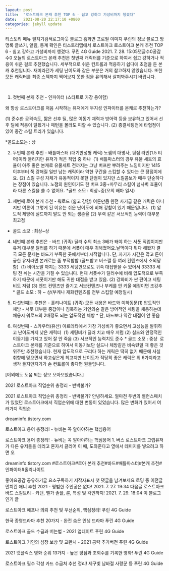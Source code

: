 ```yaml
---
layout: post
title:  "로스트아크 본캐 추천 TOP 6 - 쉽고 강하고 가성비까지 챙겼다"
date:   2021-08-20 22:17:10 +0800
categories: jekyll update
---
```

티스토리 메뉴 펼치기검색로그아웃
블로그 홈화면
프로필 이미지
푸린의 정보 블로그
방명록
글쓰기, 알림, 통계 확인은 티스토리앱에서
로스트아크
로스트아크 본캐 추천 TOP 6 - 쉽고 강하고 가성비까지 챙겼다.
푸린 4G Guide
2021. 7. 28. 15:05댓글수0공감수0
오늘의 로스트아크 본캐 추천은 첫번째 캐릭터를 기준으로 하여서 쉽고 강하거나 적응이 쉬운 걸로 추천했습니다. 세부적으로 쉬운 컨트롤과 적응하기 쉽다에 초점을 둔 본캐 추천입니다. 재미라던가 세팅 난이도와 같은 부분은 거의 참고하지 않았습니다. 또한 모든 캐릭터를 최종 스펙까지 찍어보지 못한 점을 유의해서 살펴봐주시기 바랍니다.
​

​


1. 첫번째 본캐 추천 - 인파이터 (스타트로 가장 용이함)

​왜 항상 로스트아크를 처음 시작하는 유저에게 무지성 인파이터를 본캐로 추천하는가?

 

(​1) 준수한 공격속도, 짧은 선후 딜, 많은 이동기 체력과 방어력 등을 보유하고 있어서 선후 딜에 적응이 덜됬거나 패턴을 몰라도 피할 수 있습니다.
​(2) 종결세팅전에 타협점이 있어 중간 스킬 트리가 있습니다.

*​골드소모는 : 상
​​



2. 두번째 본캐 추천 - 배틀마스터 (대기만성형 캐릭)
노잼의 대명사, 뒷짐 라인(1.5 티어)이라 불리지만 유저가 적은 직업 중 하나
​
(1) 배틀마스터의 경우 유물 세트의 효율이 아주 좋은 본캐로 유물세트 전까지는 그냥 버프만 뿌려주는 느낌이지만 ​1415 이후부터 쭉 강해질 일만 남는 캐릭이라 약한 구간을 스킵할 수 있다는 큰 장점이에요.
​(2) 스킬 구성 자체가 유동적이지 못한 단점이 있지만 스킬콤보가 매우 단순하다는 장점이 있습니다. ​노잼의 원인이기도 한 버프 3종+마무리 스킬이 넘사벽 효율이라 다른 스킬을 쓸 수 없어요.
*​골드 소모 : 최상~중(오의 배마 일시)
​
​



3. 세번째 로아 본캐 추천 - 워로드 (쉽고 강함)
​여론만큼 완전 사기급 같은 캐릭은 아니지만 여론이 그렇게 된 이유는 쉬운 난이도에 비해 강함이 있기 때문입니다.
​
(1) 압도적 체방에 실드까지 말도 안 되는 생존율
(2) 무력 같은 서브적인 능력이 대부분 최고점
* 골드 소모 : 최상~상
​
​


4. 네번째 본캐 추천은 - 바드 (귀족)
​딜러 수의 최소 3배가 돼야 하는 서폿 직업이지만 유저 대부분 딜러를 하기 때문에 서폿이 매우 귀해졌어요.
​날먹이다 뭐다 해봤자 결국 모든 문제는 바드가 부족한 곳에서부터 시작합니다.
​단, 자기가 시간은 많고 돈이궁한 유저라면 본캐로는 좀 부적합함 (골드받고 버스쩔 등 여러 컨텐츠에서 소외당함)
​
(1) 비아노말 까지는 3333 세팅만으로도 귀족 대접받을 수 있어서 33333 세팅 전 쉬는 시간을 가질 수 있습니다.
​현재 서폿수가 딜러수에 비해 압도적으로 부족하기 때문에 서폿이기만 해도 귀한 대접을 받고 있음.
​(2) 강화비가 싼 편이고 세팅비도 저렴
​(3) 엔드 컨텐츠만 즐기고 서브컨텐츠나 부케를 안 키울 예정이면 초강추
​* 골드 소모 : 하 ~ 상(부케나 재화컨텐츠를 전부 스킵할 예정일시)
​
​


5. 다섯번째는 추천은 - 홀리나이트 (귀족)
​모든 내용은 바드와 이하동문
​
(1) 압도적인 체방 - 서폿 대부분 중갑이나 침묵하는 거인의숲 같은 방어적인 세팅을 채용하는데 채용시 워로드의 2배정도 되는 압도적인 체방
​* 단, 바드보다 약간 대접이 안 좋음
​
​


6. 여섯번째 - 스카우터(유산)
​아르데타에서 가장 가성비가 좋으면서 고성능을 발휘하고 난이도까지 낮은 캐릭터
​
(1) 세팅비가 딜러 치고 매우 저렴
​(2) 실드와 안정적인 이동기를 가지고 있어 잘 안 죽음
​(3) 서브적인 능력치도 준수
​* 골드 소모 : 중상
​​
로스트아크 본캐를 기준으로 하여서 이동기보단 실드나 체방같은 비숙련일 때 좋은 것 위주만 추천했습니다. ​현재 압도적으로 구리다 하는 캐릭은 딱히 없기 때문에 사실 취향에 맞으면서 하고싶은게 최고지만 난이도가 적당히 좋은 캐릭은 위 6가지라고 생각 들지만 ​자기가 손 컨트롤이 좋다면 뭔들입니다.

 

[이외에도 도움 되는 정보 모아보았습니다.]

 
2021 로스트아크 직업순위 총정리 - 반박불가?

2021 로스트아크 직업순위 총정리 - 반박불가? 안녕하세요. 얼마전 두번의 밸런스패치가 있었던 로스트아크에서 직업순위에 대한 변동이 있었습니다. 많은 변화가 있어서 여러가지 직업순

dreaminfo.tistory.com
 

 
로스트아크 용어 총정리! - 뉴비는 꼭 알아야하는 핵심용어

로스트아크 용어 총정리! - 뉴비는 꼭 알아야하는 핵심용어 1. 버스 로스트아크 고렙유저가 다른 유저들을 데리고 혼자서 클리어 이 때, 도와준다고 옆에서 데미지를 넣으려고 하면 오

dreaminfo.tistory.com
#로스트아크#로아 본캐 추천#바드#배틀마스터#본캐 추천#인파이터#홀리나이트

좋아요공감
공유하기글 요소구독하기
저작자표시
첫 댓글을 남겨보세요
로딩 중
이전글
먼치킨 애니 추천 2021 - 평범한 주인공은 없다!
2021. 7. 27. 19:34
다음글
로스트아크 바드 스킬트리 - 카던, 벨가 솔플, 룬, 특성 및 각인까지!
2021. 7. 29. 18:04
이 블로그 인기 글

로스트아크 에포나 의뢰 추천 및 우선순위, 핵심정리!
푸린 4G Guide

한국 종영드라마 추천 20가지 - 완전 숨은 인생 드라마
푸린 4G Guide

로스트아크 골드 수급과 버는법 - 2021 업데이트
푸린 4G Guide

로스트아크 거인의 심장 보상 및 교환처 - 2021 공략 추가버전
푸린 4G Guide

2021 넷플릭스 영화 순위 13가지 - 높은 평점과 조회수를 기록한 영화!
푸린 4G Guide

로스트아크 필수 각성 카드 수급처 추천 정리! 세구빛 남바절 사랑꾼 등
푸린 4G Guide